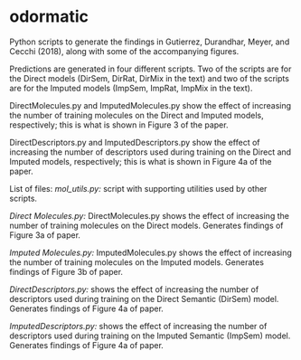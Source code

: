 # odormatic

Python scripts to generate the findings in Gutierrez, Durandhar, Meyer, and Cecchi (2018), along with some of the accompanying figures.

Predictions are generated in four different scripts.  Two of the scripts are for the Direct models (DirSem, DirRat, DirMix in the text) and two of the scripts are for the Imputed models (ImpSem, ImpRat, ImpMix in the text).

DirectMolecules.py and ImputedMolecules.py show the effect of increasing the number of training molecules on the Direct and Imputed models, respectively; this is what is shown in Figure 3 of the paper.

DirectDescriptors.py and ImputedDescriptors.py show the effect of increasing the number of descriptors used during training on the Direct and Imputed models, respectively; this is what is shown in Figure 4a of the paper.


List of files:
*mol_utils.py:* script with supporting utilities used by other scripts.

*Direct Molecules.py:* DirectMolecules.py shows the effect of increasing the number of training molecules on the Direct models.  Generates findings of Figure 3a of paper.

*Imputed Molecules.py:* ImputedMolecules.py shows the effect of increasing the number of training molecules on the Imputed models.  Generates findings of Figure 3b of paper.

*DirectDescriptors.py:* shows the effect of increasing the number of descriptors used during training on the Direct Semantic (DirSem) model.   Generates findings of Figure 4a of paper.

*ImputedDescriptors.py:* shows the effect of increasing the number of descriptors used during training on the Imputed Semantic (ImpSem) model.   Generates findings of Figure 4a of paper.
